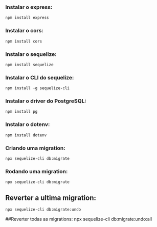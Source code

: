 ### Instalar o express:
`npm install express`

### Instalar o cors:
`npm install cors`

### Instalar o sequelize:
`npm install sequelize`

### Instalar o CLI do sequelize:
`npm install -g sequelize-cli`

### Instalar o driver do PostgreSQL:
`npm install pg`

### Instalar o dotenv:
`npm install dotenv`

### Criando uma migration: 
`npx sequelize-cli db:migrate`

### Rodando uma migration:
`npx sequelize-cli db:migrate`

## Reverter a ultima migration:
`npx sequelize-cli db:migrate:undo`

##Reverter todas as migrations:
npx sequelize-cli db:migrate:undo:all




